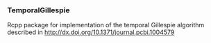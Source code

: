 ### TemporalGillespie
Rcpp package for implementation of the temporal Gillespie algorithm described in http://dx.doi.org/10.1371/journal.pcbi.1004579
